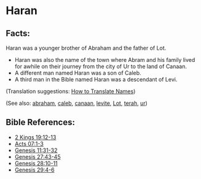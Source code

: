 # Haran #

## Facts: ##

Haran was a younger brother of Abraham and the father of Lot.

* Haran was also the name of the town where Abram and his family lived for awhile on their journey from the city of Ur to the land of Canaan.
* A different man named Haran was a son of Caleb.
* A third man in the Bible named Haran was a descendant of Levi.
  

(Translation suggestions: [How to Translate Names](https://git.door43.org/Door43/en-ta-translate-vol1/src/master/content/translate_names.md))

(See also: [abraham](../other/abraham.md), [caleb](../other/caleb.md), [canaan](../other/canaan.md), [levite](../other/levite.md), [Lot](../other/Lot.md), [terah](../other/terah.md), [ur](../other/ur.md))

## Bible References: ##

* [2 Kings 19:12-13](https://door43.org/en/bible/notes/2ki/19/12)
* [Acts 07:1-3](https://door43.org/en/bible/notes/act/07/01)
* [Genesis 11:31-32](https://door43.org/en/bible/notes/gen/11/31)
* [Genesis 27:43-45](https://door43.org/en/bible/notes/gen/27/43)
* [Genesis 28:10-11](https://door43.org/en/bible/notes/gen/28/10)
* [Genesis 29:4-6](https://door43.org/en/bible/notes/gen/29/04)

